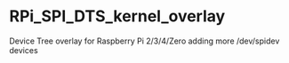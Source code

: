 # RPi_SPI_DTS_kernel_overlay
Device Tree overlay for Raspberry Pi 2/3/4/Zero adding more /dev/spidev devices
